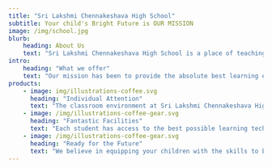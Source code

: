 ```yaml
---
title: "Sri Lakshmi Chennakeshava High School"
subtitle: Your child's Bright Future is OUR MISSION
image: /img/school.jpg
blurb:
    heading: About Us
    text: "Sri Lakshmi Chennakeshava High School is a place of teaching excellence, where your children can feel at home while learning the skills that will help them thrive after their school years are over. As a parent, what more can you ask for? We equip your children for their chosen field of study and careers with lifelong learning skills."
intro:
    heading: "What we offer"
    text: "Our mission has been to provide the absolute best learning environment, coupled with educators who care and who are amongst the most highly qualified in their field."
products:
    - image: img/illustrations-coffee.svg
      heading: "Individual Attention"
      text: "The classroom environment at Sri Lakshmi Chennakeshava High School allows your childs’ educators to give them the time and attention that they need in order to succeed. We believe in keeping class numbers low to maximum learning potential."
    - image: /img/illustrations-coffee-gear.svg
      heading: "Fantastic Facilities"
      text: "Each student has access to the best possible learning technologies, as well having guest classes from industry professionals. We believe this better prepares your child for their careers or own businesses."
    - image: /img/illustrations-coffee-gear.svg
      heading: "Ready for the Future"
      text: "We believe in equipping your children with the skills to be able to learn for the rest of their lives! By instilling in them a method of analytical thinking, we believe they will be able to be independent thinkers and be high performers in their chosen careers."
---
```



